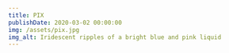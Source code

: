 ```yaml
---
title: PIX
publishDate: 2020-03-02 00:00:00
img: /assets/pix.jpg
img_alt: Iridescent ripples of a bright blue and pink liquid
---
```


